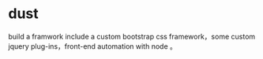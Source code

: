 # dust
build a framwork include  a custom bootstrap css framework，some custom jquery plug-ins，front-end automation with node 。

